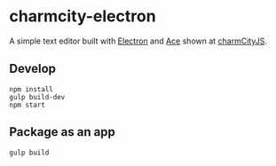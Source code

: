 # charmcity-electron

A simple text editor built with [Electron](https://github.com/atom/electron) and [Ace](https://github.com/ajaxorg/ace)
shown at [charmCityJS](http://charmcityjs.com).

## Develop

    npm install
    gulp build-dev
    npm start

## Package as an app

    gulp build
